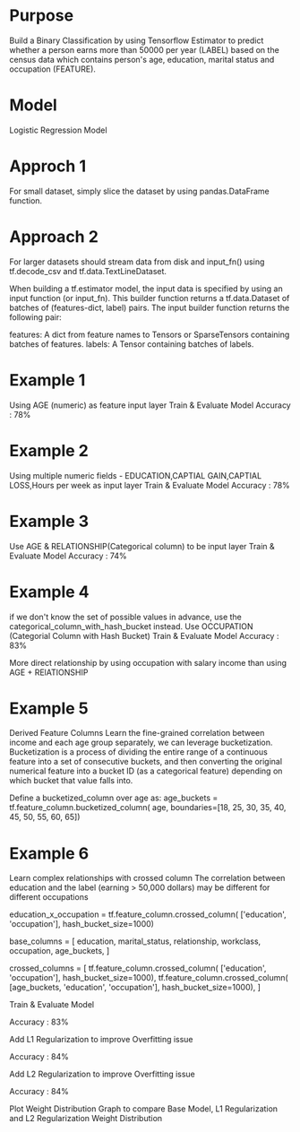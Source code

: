 Purpose
=======
Build a Binary Classification by using Tensorflow Estimator to predict whether
a person earns more than 50000 per year (LABEL) based on the census data which contains
person's age, education, marital status and occupation (FEATURE).

Model
=====
Logistic Regression Model


Approch 1
=========
For small dataset, simply slice the dataset by using pandas.DataFrame function.

Approach 2
==========
For larger datasets should stream data from disk and input_fn() using
tf.decode_csv and tf.data.TextLineDataset.

When building a tf.estimator model, the input data is specified by using an input function (or input_fn).
This builder function returns a tf.data.Dataset of batches of (features-dict, label) pairs. 
The input builder function returns the following pair:

features: A dict from feature names to Tensors or SparseTensors containing batches of features.
labels: A Tensor containing batches of labels.


Example 1
=========
Using AGE (numeric) as feature input layer
Train & Evaluate Model
Accuracy : 78%

Example 2
=========
Using multiple numeric fields - EDUCATION,CAPTIAL GAIN,CAPTIAL LOSS,Hours per week as input layer
Train & Evaluate Model
Accuracy : 78%

Example 3
=========
Use AGE & RELATIONSHIP(Categorical column) to be input layer
Train & Evaluate Model
Accuracy : 74%

Example 4
=========
if we don't know the set of possible values in advance, use the categorical_column_with_hash_bucket instead.
Use OCCUPATION (Categorial Column with Hash Bucket)
Train & Evaluate Model
Accuracy : 83%

More direct relationship by using occupation with salary income than using
AGE + RElATIONSHIP

Example 5
=========
Derived Feature Columns
 Learn the fine-grained correlation between income and each age group separately, we can leverage bucketization. Bucketization is a process of dividing the entire range of a continuous feature into a set of consecutive buckets, and then converting the original numerical feature into a bucket ID (as a categorical feature) depending on which bucket that value falls into.
 
Define a bucketized_column over age as:
age_buckets = tf.feature_column.bucketized_column(
    age, boundaries=[18, 25, 30, 35, 40, 45, 50, 55, 60, 65])
	
Example 6
=========
Learn complex relationships with crossed column
The correlation between education and the label (earning > 50,000 dollars) may be different for different occupations

education_x_occupation = tf.feature_column.crossed_column(
    ['education', 'occupation'], hash_bucket_size=1000)
	
base_columns = [
    education, marital_status, relationship, workclass, occupation,
    age_buckets,
]

crossed_columns = [
    tf.feature_column.crossed_column(
        ['education', 'occupation'], hash_bucket_size=1000),
    tf.feature_column.crossed_column(
        [age_buckets, 'education', 'occupation'], hash_bucket_size=1000),
]

Train & Evaluate Model

Accuracy : 83%


Add L1 Regularization to improve Overfitting issue

Accuracy : 84%


Add L2 Regularization to improve Overfitting issue

Accuracy : 84%


Plot Weight Distribution Graph to compare Base Model, L1 Regularization and L2 Regularization Weight Distribution



